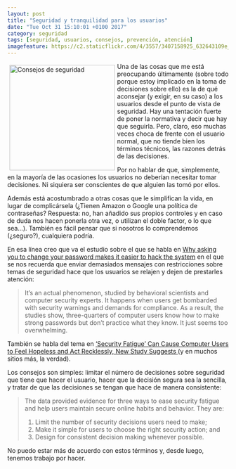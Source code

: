 ```yaml
---
layout: post
title: "Seguridad y tranquilidad para los usuarios"
date: "Tue Oct 31 15:10:01 +0100 2017"
category: seguridad
tags: [seguridad, usuarios, consejos, prevención, atención]
imagefeature: https://c2.staticflickr.com/4/3557/3407158925_632643109e_m.jpg
---
```




<a href="https://www.flickr.com/photos/fernand0/3354234832" title="Consejos de seguridad"><img src="https://c2.staticflickr.com/4/3065/3354234832_fda91fa272_m.jpg" width="240"  alt="Consejos de seguridad" style="float:left; margin:5px"></a>
Una de las cosas que me está preocupando últimamente (sobre todo porque estoy implicado en la toma de decisiones sobre ello) es la de qué aconsejar (y exigir, en su caso) a los usuarios desde el punto de vista de seguridad. 
Hay una tentación fuerte de poner la normativa y decir que hay que seguirla. Pero, claro, eso muchas veces choca de frente con el usuario normal, que no tiende bien los términos técnicos, las razones detrás de las decisiones. 

Por no hablar de que, simplemente, en la mayoría de las ocasiones los usuarios no deberían necesitar tomar decisiones. Ni siquiera ser conscientes de que alguien las tomó por ellos.

Además está acostumbrado a otras cosas que le simplifican la vida, en lugar de complicársela (¿Tienen Amazon o Google una política de contraseñas? Respuesta: no, han añadido sus propios controles y en caso de duda nos hacen ponerla otra vez, o utilizan el doble factor,  o lo que sea...).
También es fácil pensar que si nosotros lo comprendemos (¿seguro?), cualquiera podría.

En esa línea creo que va el estudio sobre el que se habla en [Why asking you to change your password makes it easier to hack the system](http://www.sacbee.com/latest-news/article108328102.html) en el que se nos recuerda que enviar demasiados mensajes con restricciones sobre temas de seguridad hace que los usuarios se relajen y dejen de prestarles atención:

>  It’s an actual phenomenon, studied by behavioral scientists and computer security experts. It happens when users get bombarded with security warnings and demands for compliance. As a result, the studies show, three-quarters of computer users know how to make strong passwords but don’t practice what they know. It just seems too overwhelming.

También se habla del tema en [‘Security Fatigue’ Can Cause Computer Users to Feel Hopeless and Act Recklessly, New Study Suggests ](https://www.nist.gov/news-events/news/2016/10/security-fatigue-can-cause-computer-users-feel-hopeless-and-act-recklessly) (y en muchos sitios más, la verdad). 

Los consejos son simples: limitar el número de decisiones sobre seguridad que tiene que hacer el usuario, hacer que la decisión segura sea la sencilla, y tratar de que las decisiones se tengan que hace de manera consistente:

> The data provided evidence for three ways to ease security fatigue and help users maintain secure online habits and behavior. They are:
>
>    1. Limit the number of security decisions users need to make;
>    2. Make it simple for users to choose the right security action; and
>    3. Design for consistent decision making whenever possible. 

No puedo estar más de acuerdo con estos términos y, desde luego, tenemos trabajo por hacer.
